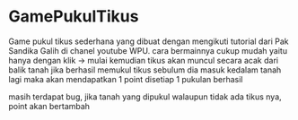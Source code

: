 # GamePukulTikus

Game pukul tikus sederhana yang dibuat dengan mengikuti tutorial dari Pak Sandika Galih di chanel youtube WPU.
cara bermainnya cukup mudah yaitu hanya dengan klik -> mulai kemudian tikus akan muncul secara acak dari balik tanah
jika berhasil memukul tikus sebulum dia masuk kedalam tanah lagi maka akan mendapatkan 1 point disetiap 1 pukulan berhasil

masih terdapat bug, jika tanah yang dipukul walaupun tidak ada tikus nya, point akan bertambah
